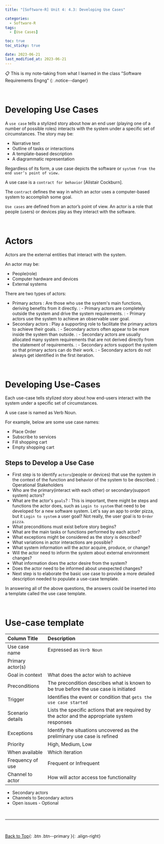 ```yaml
---
title: "[Software-R] Unit 4: 4.3: Developing Use Cases"

categories:
  - Software-R
tags:
  - [Use Cases]

toc: true
toc_sticky: true

date: 2023-06-21
last_modified_at: 2023-06-21
---
```


<!-- {% capture notice-2 %}

📋 This is the tech-news archives to help me keep track of what I am interested in!

- Reference tech news link: <https://thenextweb.com/news/blockchain-development-tech-career>
  {% endcapture %}

<div class="notice--danger">{{ notice-2 | markdownify }}</div> -->

📋 This is my note-taking from what I learned in the class "Software Requirements Engng"
{: .notice--danger}

<br>

# Developing Use Cases

A `use case` tells a stylized story about how an end user (playing one of a number of possible roles) interacts with the system under a specific set of circumstances. The story may be:

- Narrative text
- Outline of tasks or interactions
- A template-based description
- A diagrammatic representation

Regardless of its form, a use case depicts the software or `system from the end user’s point of view.`

A use case is a `contract for behavior` [Alistair Cockburn].

The `contract` defines the way in which an actor uses a computer-based system to accomplish some goal.

`Use cases` are defined from an actor’s point of view. An actor is a role that people (users) or devices play as they interact with the software.

<br>

# Actors

Actors are the external entities that interact with the system.

An actor may be:

- People(role)
- Computer hardware and devices
- External systems

There are two types of actors:

- Primary actors
  : Are those who use the system's main functions, deriving benefits from it directly.
  : - Primary actors are completely outside the system and drive the system requirements.
  : - Primary actors use the system to achieve an observable user goal.
- Secondary actors
  : Play a supporting role to facilitate the primary actors to achieve their goals.
  : - Secondary actors often appear to be more inside the system than outside.
  : - Secondary actors are usually allocated many system requirements that are not derived directly from the statement of requirements.
  : - Secondary actors support the system so that primary actors can do their work.
  : - Secondary actors do not always get identified in the first iteration.

<br>

# Developing Use-Cases

Each use-case tells stylized story about how end-users interact with the system under a specific set of circumstances.

A use case is named as Verb Noun.

For example, below are some use case names:

- Place Order
- Subscribe to services
- Fill shopping cart
- Empty shopping cart

## Steps to Develop a Use Case

- First step is to identify `actors`(people or devices) that use the system in the context of the function and behavior of the system to be described.
  : Operational Stakeholders
- Who are the primary(interact with each other) or secondary(support system) actors?
- What are the actor's `goals`?
  : This is important, there might be steps and functions the actor does, such as `Login to system` that need to be developed for a new software system. Let's say an app to order pizza, but it `Login to system` a user goal? Not really, the user goal is to `Order pizza`.
- What preconditions must exist before story begins?
- What are the main tasks or functions performed by each actor?
- What exceptions might be considered as the story is described?
- What variations in actor interactions are possible?
- What system information will the actor acquire, produce, or change?
- Will the actor need to inform the system about external environment changes?
- What information does the actor desire from the system?
- Does the actor need to be informed about unexpected changes?
- Next step is to elaborate the basic use case to provide a more detailed description needed to populate a use-case template.

In answering all of the above questions, the answers could be inserted into a template called the use case template.

<br>

# Use-case template

| Column Title     | Description                                                                                    |
| :--------------- | :--------------------------------------------------------------------------------------------- |
| Use case name    | Expressed as `Verb Noun`                                                                       |
| Primary actor(s) |                                                                                                |
| Goal in context  | What does the actor wish to achieve                                                            |
| Preconditions    | The precondition describes what is known to be true before the use case is initiated           |
| Trigger          | Identifies the event or condition that `gets the use case started`                             |
| Scenario details | Lists the specific actions that are required by the actor and the appropriate system responses |
| Exceptions       | Identify the situations uncovered as the preliminary use case is refined                       |
| Priority         | High, Medium, Low                                                                              |
| When available   | Which iteration                                                                                |
| Frequency of use | Frequent or Infrequent                                                                         |
| Channel to actor | How will actor access toe functionality                                                        |

- Secondary actors
- Channels to Secondary actors
- Open issues - Optional

<br>

---

<br>

[Back to Top](#){: .btn .btn--primary }{: .align-right}
